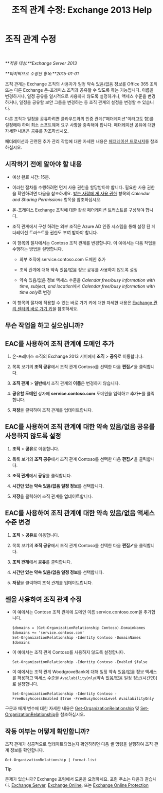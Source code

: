 ﻿---
title: '조직 관계 수정: Exchange 2013 Help'
TOCTitle: 조직 관계 수정
ms:assetid: 3713ef83-f01a-41bb-b127-62ca242dd7a4
ms:mtpsurl: https://technet.microsoft.com/ko-kr/library/JJ673055(v=EXCHG.150)
ms:contentKeyID: 50482849
ms.date: 05/22/2018
mtps_version: v=EXCHG.150
ms.translationtype: MT
---

# 조직 관계 수정

 

_**적용 대상:**Exchange Server 2013_

_**마지막으로 수정된 항목:**2015-01-01_

조직 관계는 Exchange 조직의 사용자가 일정 약속 있음/없음 정보를 Office 365 조직 또는 다른 Exchange 온-프레미스 조직과 공유할 수 있도록 하는 기능입니다. 이름을 변경하거나, 일정 공유를 일시적으로 사용하지 않도록 설정하거나, 액세스 수준을 변경하거나, 일정을 공유할 보안 그룹을 변경하는 등 조직 관계의 설정을 변경할 수 있습니다.

다른 조직과 일정을 공유하려면 클라우드와의 인증 관계("페더레이션"이라고도 함)를 설정해야 하며 최소 소프트웨어 요구 사항을 충족해야 합니다. 페더레이션 공유에 대한 자세한 내용은 [공유](sharing-exchange-2013-help.md)를 참조하십시오.

페더레이션과 관련된 추가 관리 작업에 대한 자세한 내용은 [페더레이션 프로시저](federation-procedures-exchange-2013-help.md)를 참조하십시오.

## 시작하기 전에 알아야 할 내용

  - 예상 완료 시간: 15분.

  - 이러한 절차를 수행하려면 먼저 사용 권한을 할당받아야 합니다. 필요한 사용 권한을 확인하려면 다음을 참조하세요. [받는 사람에 게 사용 권한](recipients-permissions-exchange-2013-help.md) 항목의 *Calendar and Sharing Permissions* 항목을 참조하십시오.

  - 온-프레미스 Exchange 조직에 대한 활성 페더레이션 트러스트를 구성해야 합니다.

  - 조직 관계에서 구성 하려는 외부 조직은 Azure AD 인증 시스템을 통해 설정 된 페더레이션 트러스트를 권한도 부여 받아야 합니다.

  - 이 항목의 절차에서는 Contoso 조직 관계를 변경합니다. 이 예에서는 다음 작업을 수행하는 방법을 설명합니다.
    
      - 외부 조직에 service.contoso.com 도메인 추가
    
      - 조직 관계에 대해 약속 있음/없음 정보 공유를 사용하지 않도록 설정
    
      - 약속 있음/없음 정보 액세스 수준을 *Calendar free/busy information with time, subject, and location*에서 *Calendar free/busy information with time only*로 변경

  - 이 항목의 절차에 적용할 수 있는 바로 가기 키에 대한 자세한 내용은 [Exchange 관리 센터의 바로 가기 키](keyboard-shortcuts-in-the-exchange-admin-center-exchange-online-protection-help.md)을 참조하세요.

## 무슨 작업을 하고 싶으십니까?

## EAC를 사용하여 조직 관계에 도메인 추가

1.  온-프레미스 조직의 Exchange 2013 서버에서 **조직** \> **공유**로 이동합니다.

2.  목록 보기의 **조직 공유**에서 조직 관계 Contoso를 선택한 다음 **편집**![편집 아이콘](images/JJ218640.6f53ccb2-1f13-4c02-bea0-30690e6ea71d(EXCHG.150).gif "편집 아이콘")을 클릭합니다.

3.  **조직 관계** \> **일반**에서 조직 관계의 **이름**은 변경하지 않습니다.

4.  **공유할 도메인** 상자에 **service.contoso.com** 도메인을 입력하고 **추가**![아이콘 추가](images/JJ218640.c1e75329-d6d7-4073-a27d-498590bbb558(EXCHG.150).gif "아이콘 추가")를 클릭합니다.

5.  **저장**을 클릭하여 조직 관계를 업데이트합니다.

## EAC를 사용하여 조직 관계에 대한 약속 있음/없음 공유를 사용하지 않도록 설정

1.  **조직** \> **공유**로 이동합니다.

2.  목록 보기의 **조직 공유**에서 조직 관계 Contoso를 선택한 다음 **편집**![편집 아이콘](images/JJ218640.6f53ccb2-1f13-4c02-bea0-30690e6ea71d(EXCHG.150).gif "편집 아이콘")을 클릭합니다.

3.  **조직 관계**에서 **공유**를 클릭합니다.

4.  **시간만 있는 약속 있음/없음 일정 정보**를 선택합니다.

5.  **저장**을 클릭하여 조직 관계를 업데이트합니다.

## EAC를 사용하여 조직 관계에 대한 약속 있음/없음 액세스 수준 변경

1.  **조직** \> **공유**로 이동합니다.

2.  목록 보기의 **조직 공유**에서 조직 관계 Contoso를 선택한 다음 **편집**![편집 아이콘](images/JJ218640.6f53ccb2-1f13-4c02-bea0-30690e6ea71d(EXCHG.150).gif "편집 아이콘")을 클릭합니다.

3.  **조직 관계**에서 **공유**를 클릭합니다.

4.  **시간만 있는 약속 있음/없음 일정 정보**를 선택합니다.

5.  **저장**을 클릭하여 조직 관계를 업데이트합니다.

## 셸을 사용하여 조직 관계 수정

  - 이 예에서는 Contoso 조직 관계에 도메인 이름 service.contoso.com을 추가합니다.
    
        $domains = (Get-OrganizationRelationship Contoso).DomainNames
        $domains += 'service.contoso.com'
        Set-OrganizationRelationship -Identity Contoso -DomainNames $domains

  - 이 예에서는 조직 관계 Contoso를 사용하지 않도록 설정합니다.
    
        Set-OrganizationRelationship -Identity Contoso -Enabled $false

  - 이 예에서는 조직 관계 WoodgroveBank에 대해 일정 약속 있음/없음 정보 액세스를 허용하고 액세스 수준을 `AvailabilityOnly`(약속 있음/없음 일정 정보(시간만))로 설정합니다.
    
        Set-OrganizationRelationship -Identity Contoso -FreeBusyAccessEnabled $true -FreeBusyAccessLevel AvailabilityOnly

구문과 매개 변수에 대한 자세한 내용은 [Get-OrganizationRelationship](https://technet.microsoft.com/ko-kr/library/ee332343\(v=exchg.150\)) 및 [Set-OrganizationRelationship](https://technet.microsoft.com/ko-kr/library/ee332326\(v=exchg.150\))을 참조하십시오.

## 작동 여부는 어떻게 확인합니까?

조직 관계가 성공적으로 업데이트되었는지 확인하려면 다음 셸 명령을 실행하여 조직 관계 정보를 확인합니다.

    Get-OrganizationRelationship | format-list


> [!TIP]
> 문제가 있습니까? Exchange 포럼에서 도움을 요청하세요. 포럼 주소는 다음과 같습니다. <A href="https://go.microsoft.com/fwlink/p/?linkid=60612">Exchange Server</A>, <A href="https://go.microsoft.com/fwlink/p/?linkid=267542">Exchange Online</A>, 또는 <A href="https://go.microsoft.com/fwlink/p/?linkid=285351">Exchange Online Protection</A>


